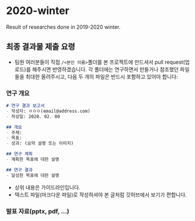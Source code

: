 # 2020-winter
Result of researches done in 2019-2020 winter.

## 최종 결과물 제출 요령
- 팀원 여러분들이 직접 `/<본인 이름>`폴더를 본 프로젝트에 만드셔서 pull request(업로드)를 해주시면 반영하겠습니다. 각 폴더에는 연구하면서 만들거나 참조했던 파일들을 최대한 올려주시고, 다음 두 개의 파일은 반드시 포함하고 있어야 합니다:

### 연구 개요
  ```markdown
  # 연구 결과 보고서
  - 작성자: ㅇㅇㅇ(email@address.com)
  - 작성일: 2020. 02. 00

  ## 개요
  - 주제:
  - 목표:
  - 성과: (요약 설명 또는 이미지)

  ## 연구 계획
  - 계획한 목표에 대한 설명

  ## 연구 결과
  - 달성한 목표에 대한 설명
  ```
  - 상위 내용은 가이드라인입니다.
  - 텍스트 파일(마크다운 파일)로 작성하셔야 본 글처럼 깃허브에서 보기가 편합니다.

### 발표 자료(pptx, pdf, ...)
